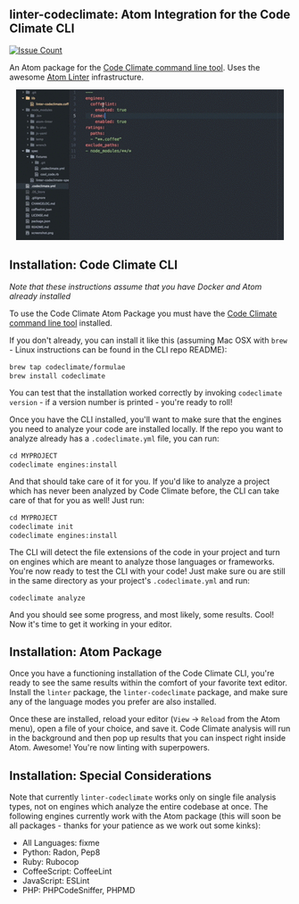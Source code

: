 ## linter-codeclimate: Atom Integration for the Code Climate CLI

[![Issue Count](https://codeclimate.com/github/AtomLinter/linter-codeclimate/badges/issue_count.svg)](https://codeclimate.com/github/AtomLinter/linter-codeclimate)

An Atom package for the [Code Climate command line tool](https://github.com/codeclimate/codeclimate). Uses the awesome [Atom Linter](https://atom.io/packages/linter) infrastructure.

<center><img src="https://raw.githubusercontent.com/AtomLinter/linter-codeclimate/master/atommovie.gif"></center>

## Installation: Code Climate CLI

*Note that these instructions assume that you have Docker and Atom already installed*

To use the Code Climate Atom Package you must have the [Code Climate command line tool](https://github.com/codeclimate/codeclimate) installed.

If you don't already, you can install it like this (assuming Mac OSX with `brew` - Linux instructions can be found in the CLI repo README):

```
brew tap codeclimate/formulae
brew install codeclimate
```

You can test that the installation worked correctly by invoking `codeclimate version` - if a version number is printed - you're ready to roll!

Once you have the CLI installed, you'll want to make sure that the engines you need to analyze your code are installed locally. If the repo you want to analyze already has a `.codeclimate.yml` file, you can run:

```
cd MYPROJECT
codeclimate engines:install
```

And that should take care of it for you. If you'd like to analyze a project which has never been analyzed by Code Climate before, the CLI can take care of that for you as well! Just run:

```
cd MYPROJECT
codeclimate init
codeclimate engines:install
```

The CLI will detect the file extensions of the code in your project and turn on engines which are meant to analyze those languages or frameworks. You're now ready to test the CLI with your code! Just make sure ou are still in the same directory as your project's `.codeclimate.yml` and run:

```
codeclimate analyze
```

And you should see some progress, and most likely, some results. Cool! Now it's time to get it working in your editor.

## Installation: Atom Package

Once you have a functioning installation of the Code Climate CLI, you're ready to see the same results within the comfort of your favorite text editor. Install the `linter` package, the `linter-codeclimate` package, and make sure any of the language modes you prefer are also installed.

Once these are installed, reload your editor (`View` -> `Reload` from the Atom menu), open a file of your choice, and save it. Code Climate analysis will run in the background and then pop up results that you can inspect right inside Atom. Awesome! You're now linting with superpowers.

## Installation: Special Considerations

Note that currently `linter-codeclimate` works only on single file analysis types, not on engines which analyze the entire codebase at once. The following engines currently work with the Atom package (this will soon be all packages - thanks for your patience as we work out some kinks):

* All Languages: fixme
* Python: Radon, Pep8
* Ruby: Rubocop
* CoffeeScript: CoffeeLint
* JavaScript: ESLint
* PHP: PHPCodeSniffer, PHPMD
